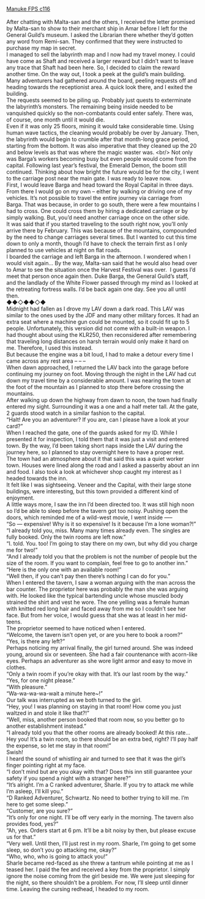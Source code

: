 [Manuke FPS c116](https://ashenfeather.wordpress.com/2020/12/12/fps-116/)
<br/><br/>
After chatting with Malta-san and the others, I received the letter promised by Malta-san to show to their merchant ship in Amar before I left for the General Guild’s museum. I asked the Librarian there whether they’d gotten any word from Remi-san. They confirmed that they were instructed to purchase my map in secret. <br/>
I managed to sell the labyrinth map and I now had my travel money. I could have come as Shaft and received a larger reward but I didn’t want to leave any trace that Shaft had been here. So, I decided to claim the reward another time. On the way out, I took a peek at the guild’s main building. Many adventurers had gathered around the board, peeling requests off and heading towards the receptionist area. A quick look there, and I exited the building. <br/>
The requests seemed to be piling up. Probably just quests to exterminate the labyrinth’s monsters. The remaining being inside needed to be vanquished quickly so the non-combatants could enter safely. There was, of course, one month until it would die. <br/>
Even if it was only 25 floors, mining it would take considerable time. Using human wave tactics, the cleaning would probably be over by January. Then, the labyrinth would begin to crumble after that month-long grace period, starting from the bottom. It was also imperative that they cleaned up the 20 and below levels as that was where the magic waster was. \<br/>
Not only was Barga’s workers becoming busy but even people would come from the capital. Following last year’s festival, the Emerald Demon, the boom still continued. Thinking about how bright the future would be for the city, I went to the carriage post near the main gate. I was ready to leave now. <br/>
First, I would leave Barga and head toward the Royal Capital in three days. From there I would go on my own – either by walking or driving one of my vehicles. It’s not possible to travel the entire journey via carriage from Barga. That was because, in order to go south, there were a few mountains I had to cross. One could cross them by hiring a dedicated carriage or by simply walking. But, you’d need another carriage once on the other side. <br/>
It was said that if you started traveling to the south right now, you’ll only arrive there by February. This was because of the mountains, compounded by the need to change carriages several times. But I wanted to cut this time down to only a month, though I’d have to check the terrain first as I only planned to use vehicles at night on flat roads.<br/>
I boarded the carriage and left Barga in the afternoon. I wondered when I would visit again… By the way, Malta-san said that he would also head over to Amar to see the situation once the Harvest Festival was over.  I guess I’d meet that person once again then. Duke Barga, the General Guild’s staff, and the landlady of the White Flower passed through my mind as I looked at the retreating fortress walls. I’d be back again one day. See you all until then. <br/>
◆◆◇◆◆◇◆<br/>
Midnight had fallen as I drove my LAV down a dark road. This LAV was similar to the ones used by the JDF and many other military forces. It had an extra seat where a machine gun could be mounted, so it could fit up to 5 people. Unfortunately, this version did not come with a built-in weapon. I had thought about using the KLR250, then reconsidered after remembering that traveling long distances on harsh terrain would only make it hard on me. Therefore, I used this instead. <br/>
But because the engine was a bit loud, I had to make a detour every time I came across any rest area – – – <br/>
When dawn approached, I returned the LAV back into the garage before continuing my journey on foot. Moving through the night in the LAV had cut down my travel time by a considerable amount. I was nearing the town at the foot of the mountain as I planned to stop there before crossing the mountains. <br/>
After walking up down the highway from dawn to noon, the town had finally entered my sight. Surrounding it was a one and a half meter tall. At the gate, 2 guards stood watch in a similar fashion to the capital. <br/>
“Halt! Are you an adventurer? If you are, can I please have a look at your card?”<br/>
When I reached the gate, one of the guards asked for my ID. While I presented it for inspection, I told them that it was just a visit and entered town. By the way, I’d been taking short naps inside the LAV during the journey here, so I planned to stay overnight here to have a proper rest. <br/>
The town had an atmosphere about it that said this was a quiet worker town. Houses were lined along the road and I asked a passerby about an inn and food. I also took a look at whichever shop caught my interest as I headed towards the inn.<br/>
It felt like I was sightseeing. Veneer and the Capital, with their large stone buildings, were interesting, but this town provided a different kind of enjoyment.<br/>
A little ways more, I saw the inn I’d been directed too. It was still high noon so I’d be able to sleep before the tavern got too noisy. Pushing open the doors, which reminded me of a wild-west movie, I went inside —–<br/>
“So — expensive! Why is it so expensive! Is it because I’m a lone woman?!” <br/>
“I already told you, miss. Many many times already even. The singles are fully booked. Only the twin rooms are left now.” <br/>
“I. told. You. too! I’m going to stay there on my own, but why did you charge me for two!” <br/>
“And I already told you that the problem is not the number of people but the size of the room. If you want to complain, feel free to go to another inn.”<br/>
“Here is the only one with an available room!”<br/>
“Well then, if you can’t pay then there’s nothing I can do for you.” <br/>
When I entered the tavern, I saw a woman arguing with the man across the bar counter. The proprietor here was probably the man she was arguing with. He looked like the typical bartending uncle whose muscled body strained the shirt and vest he wore. The one yelling was a female human with knitted red long hair and faced away from me so I couldn’t see her face. But from her voice, I would guess that she was at least in her mid-teens. <br/>
The proprietor seemed to have noticed when I entered. <br/>
“Welcome, the tavern isn’t open yet, or are you here to book a room?”<br/>
“Yes, is there any left?”<br/>
Perhaps noticing my arrival finally, the girl turned around. She was indeed young, around six or seventeen. She had a fair countenance with acorn-like eyes. Perhaps an adventurer as she wore light armor and easy to move in clothes. <br/>
“Only a twin room if you’re okay with that. It’s our last room by the way.”<br/>
“Yes, for one night please.”<br/>
“With pleasure.”<br/>
“Wa-wa-wa-wa-wait a minute here\~!” <br/>
Our talk was interrupted as we both turned to the girl.<br/>
“Hey, you! I was planning on staying in that room! How come you just waltzed in and stole it like that?!”<br/>
“Well, miss, another person booked that room now, so you better go to another establishment instead.”<br/>
“I already told you that the other rooms are already booked! At this rate… Hey you! It’s a twin room, so there should be an extra bed, right? I’ll pay half the expense, so let me stay in that room!”<br/>
Swish!<br/>
I heard the sound of whistling air and turned to see that it was the girl’s finger pointing right at my face.<br/>
“I don’t mind but are you okay with that? Does this inn still guarantee your safety if you spend a night with a stranger here?”<br/>
“It’s alright. I’m a C ranked adventurer, Sharle. If you try to attack me while I’m asleep, I’ll kill you.”<br/>
“D Ranked Adventurer, Schwartz. No need to bother trying to kill me. I’m here to get some sleep.”<br/>
“Customer, are you sure?”<br/>
“It’s only for one night. I’ll be off very early in the morning. The tavern also provides food, yes?”<br/>
“Ah, yes. Orders start at 6 pm. It’ll be a bit noisy by then, but please excuse us for that.”<br/>
“Very well. Until then, I’ll just rest in my room. Sharle, I’m going to get some sleep, so don’t you go attacking me, okay?”<br/>
“Who, who, who is going to attack you!”<br/>
Sharle became red-faced as she threw a tantrum while pointing at me as I teased her. I paid the fee and received a key from the proprietor. I simply ignore the noise coming from the girl beside me. We were just sleeping for the night, so there shouldn’t be a problem. For now, I’ll sleep until dinner time. Leaving the cursing redhead, I headed to my room.<br/>
 